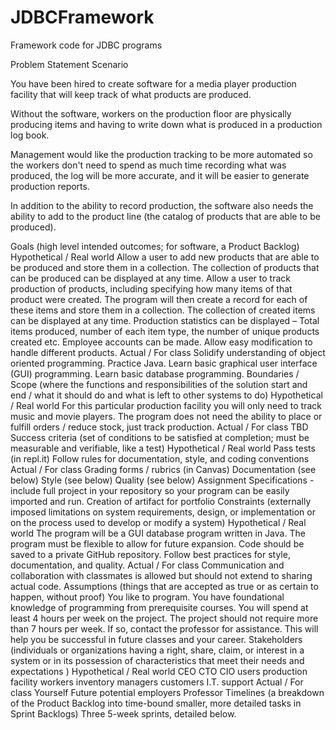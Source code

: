 # JDBCFramework
Framework code for JDBC programs 



Problem Statement
Scenario

You have been hired to create software for a media player production facility that will keep track of what products are produced. 

Without the software, workers on the production floor are physically producing items and having to write down what is produced in a production log book. 

Management would like the production tracking to be more automated so the workers don't need to spend as much time recording what was produced, the log will be more accurate, and it will be easier to generate production reports. 

In addition to the ability to record production, the software also needs the ability to add to the product line (the catalog of products that are able to be produced).

Goals (high level intended outcomes; for software, a Product Backlog)
Hypothetical / Real world
Allow a user to add new products that are able to be produced and store them in a collection.
The collection of products that can be produced can be displayed at any time.
Allow a user to track production of products, including specifying how many items of that product were created. The program will then create a record for each of these items and store them in a collection.
The collection of created items can be displayed at any time.
Production statistics can be displayed – Total items produced, number of each item type, the number of unique products created etc.
Employee accounts can be made.
Allow easy modification to handle different products.
Actual / For class
Solidify understanding of object oriented programming. 
Practice Java.
Learn basic graphical user interface (GUI) programming. 
Learn basic database programming. 
Boundaries / Scope (where the functions and responsibilities of the solution start and end / what it should do and what is left to other systems to do)
Hypothetical / Real world
For this particular production facility you will only need to track music and movie players.
The program does not need the ability to place or fulfill orders / reduce stock, just track production.
Actual / For class
TBD
Success criteria (set of conditions to be satisfied at completion; must be measurable and verifiable, like a test)
Hypothetical / Real world
Pass tests (in repl.it)
Follow rules for documentation, style, and coding conventions
Actual / For class
Grading forms / rubrics (in Canvas)
Documentation (see below)
Style (see below)
Quality (see below)
Assignment Specifications - include full project in your repository so your program can be easily imported and run.
Creation of artifact for portfolio 
Constraints (externally imposed limitations on system requirements, design, or implementation or on the process used to develop or modify a system)
Hypothetical / Real world
The program will be a GUI database program written in Java. 
The program must be flexible to allow for future expansion. 
Code should be saved to a private GitHub repository. 
Follow best practices for style, documentation, and quality. 
Actual / For class
Communication and collaboration with classmates is allowed but should not extend to sharing actual code.
Assumptions (things that are accepted as true or as certain to happen, without proof)
You like to program.
You have foundational knowledge of programming from prerequisite courses. 
You will spend at least 4 hours per week on the project. 
The project should not require more than 7 hours per week. If so, contact the professor for assistance. 
This will help you be successful in future classes and your career.
Stakeholders (individuals or organizations having a right, share, claim, or interest in a system or in its possession of characteristics that meet their needs and expectations )
Hypothetical / Real world
CEO 
CTO 
CIO 
users 
production facility workers 
inventory managers
customers 
I.T. support
Actual / For class
Yourself
Future potential employers
Professor
Timelines (a breakdown of the Product Backlog into time-bound smaller, more detailed tasks in Sprint Backlogs)
Three 5-week sprints, detailed below.
